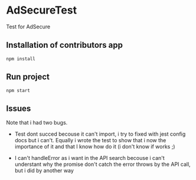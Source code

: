 # AdSecureTest
Test for AdSecure

## Installation of contributors app

```npm install```

## Run project

```npm start```

## Issues

Note that i had two bugs.

- Test dont succed becouse it can't import, i try to fixed with jest config docs but i can't. Equally i wrote the test to show that i now the importance of it and that I know how do it (i don't know if works ;)

- I can't handleError as i want in the API search becouse i can't understant why the promise don't catch the error throws by the API call, but i did by another way
 
